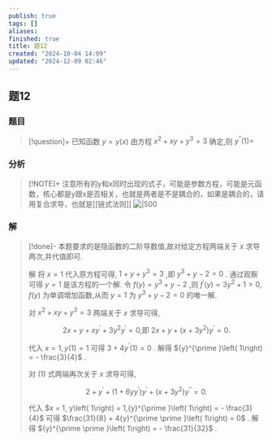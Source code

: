 ```yaml
---
publish: true
tags: []
aliases: 
finished: true
title: 题12
created: "2024-10-04 14:09"
updated: "2024-12-09 02:46"
---
```

## 题12
### 题目
> [!question]+
> 已知函数 $y = y\left( x\right)$ 由方程 ${x}^{2} + {xy} + {y}^{3} = 3$ 确定,则 ${y}^{\prime \prime }\left( 1\right) =$
### 分析
> [!NOTE]+
> 注意所有的y和x同时出现的式子，可能是参数方程，可能是元函数，核心都是y跟x是否相关，也就是两者是不是耦合的，如果是耦合的，请用复合求导，也就是[[链式法则]]
> ![|500](https://img.hwenyi.live/202412081452745.webp)
### 解
> [!done]-
> 本题要求的是隐函数的二阶导数值,故对给定方程两端关于 $x$ 求导两次,并代值即可.
> 
> 解 将 $x = 1$ 代入原方程可得, $1 + y + {y}^{3} = 3$ ,即 ${y}^{3} + y - 2 = 0$ . 通过观察可得 $y = 1$ 是该方程的一个解. 令 $f\left( y\right) = {y}^{3} + y - 2$ ,则 ${f}^{\prime }\left( y\right) = 3{y}^{2} + 1 > 0, f\left( y\right)$ 为单调增加函数,从而 $y = 1$ 为 ${y}^{3} + y - 2 = 0$ 的唯一解.
> 
> 对 ${x}^{2} + {xy} + {y}^{3} = 3$ 两端关于 $x$ 求导可得,
> 
> $$
> {2x} + y + x{y}^{\prime } + 3{y}^{2}{y}^{\prime } = 0\text{,即 }{2x} + y + \left( {x + 3{y}^{2}}\right) {y}^{\prime } = 0\text{. } \tag{1}
> $$
> 
> 代入 $x = 1, y\left( 1\right) = 1$ 可得 $3 + 4{y}^{\prime }\left( 1\right) = 0$ . 解得 ${y}^{\prime }\left( 1\right) = - \frac{3}{4}$ .
> 
> 对 (1) 式两端再次关于 $x$ 求导可得,
> 
> $$
> 2 + {y}^{\prime } + \left( {1 + {6y}{y}^{\prime }}\right) {y}^{\prime } + \left( {x + 3{y}^{2}}\right) {y}^{\prime \prime } = 0.
> $$
> 
> 代入 $x = 1, y\left( 1\right) = 1,{y}^{\prime }\left( 1\right) = - \frac{3}{4}$ 可得 $\frac{31}{8} + 4{y}^{\prime \prime }\left( 1\right) = 0$ . 解得 ${y}^{\prime \prime }\left( 1\right) = - \frac{31}{32}$ .